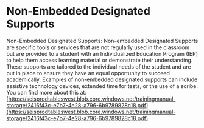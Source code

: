 # Non-Embedded Designated Supports
Non-Embedded Designated Supports: Non-embedded Designated Supports are specific tools or services that are not regularly used in the classroom but are provided to a student with an Individualized Education Program (IEP) to help them access learning material or demonstrate their understanding. These supports are tailored to the individual needs of the student and are put in place to ensure they have an equal opportunity to succeed academically. Examples of non-embedded designated supports can include assistive technology devices, extended time for tests, or the use of a scribe.
You can find more about this at: [https://seisprodtableswest.blob.core.windows.net/trainingmanual-storage/2416f43c-e7b7-4e28-a796-6b9789828c18.pdf](https://seisprodtableswest.blob.core.windows.net/trainingmanual-storage/2416f43c-e7b7-4e28-a796-6b9789828c18.pdf)